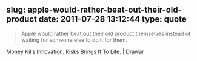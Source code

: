 slug: apple-would-rather-beat-out-their-old-product
date: 2011-07-28 13:12:44
type: quote
---

> Apple would rather beat out their old product themselves instead of waiting for someone else to do it for them.

[Money Kills Innovation. Risks Brings It To Life. | Drawar](http://journal.drawar.com/d/money-kills-innovation-risks-brings-it-to-life/)
